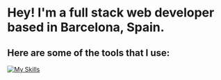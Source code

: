 # Hey! I'm a full stack web developer based in Barcelona, Spain.

## Here are some of the tools that I use: 

[![My Skills](https://skillicons.dev/icons?i=js,html,css,mongodb,express,react,node,tailwind,bootstrap,redux,vite,next,solidity,sentry)](https://skillicons.dev)



